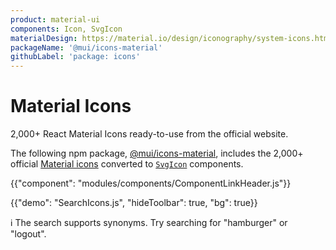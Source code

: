 ```yaml
---
product: material-ui
components: Icon, SvgIcon
materialDesign: https://material.io/design/iconography/system-icons.html
packageName: '@mui/icons-material'
githubLabel: 'package: icons'
---
```


# Material Icons

<p class="description">2,000+ React Material Icons ready-to-use from the official website.</p>

The following npm package,
[@mui/icons-material](https://www.npmjs.com/package/@mui/icons-material),
includes the 2,000+ official [Material icons](https://fonts.google.com/icons) converted to [`SvgIcon`](/material-ui/api/svg-icon/) components.

{{"component": "modules/components/ComponentLinkHeader.js"}}

{{"demo": "SearchIcons.js", "hideToolbar": true, "bg": true}}

ℹ️ The search supports synonyms. Try searching for "hamburger" or "logout".
